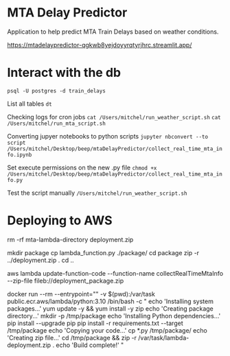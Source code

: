 # MTA Delay Predictor
Application to help predict MTA Train Delays based on weather conditions.

https://mtadelaypredictor-qgkwb8yejdoyyrqtyrjhrc.streamlit.app/


# Interact with the db
`psql -U postgres -d train_delays`

List all tables
`dt`

Checking logs for cron jobs
`cat /Users/mitchel/run_weather_script.sh`
`cat /Users/mitchel/run_mta_script.sh`

Converting jupyer notebooks to python scripts
`jupyter nbconvert --to script /Users/mitchel/Desktop/beep/mtaDelayPredictor/collect_real_time_mta_info.ipynb`

Set execute permissions on the new .py file
`chmod +x /Users/mitchel/Desktop/beep/mtaDelayPredictor/collect_real_time_mta_info.py`

Test the script manually
`/Users/mitchel/run_weather_script.sh`


# Deploying to AWS
rm -rf mta-lambda-directory deployment.zip

mkdir package
cp lambda_function.py ./package/
cd package
zip -r ../deployment.zip .
cd ..

aws lambda update-function-code   --function-name collectRealTimeMtaInfo   --zip-file fileb://deployment_package.zip


docker run --rm --entrypoint="" -v $(pwd):/var/task public.ecr.aws/lambda/python:3.10   /bin/bash -c "
    echo 'Installing system packages...'
    yum update -y && yum install -y zip
    echo 'Creating package directory...'
    mkdir -p /tmp/package
    echo 'Installing Python dependencies...'
    pip install --upgrade pip
    pip install -r requirements.txt --target /tmp/package
    echo 'Copying your code...'
    cp *.py /tmp/package/
    echo 'Creating zip file...'
    cd /tmp/package && zip -r /var/task/lambda-deployment.zip .
    echo 'Build complete!'
  "
